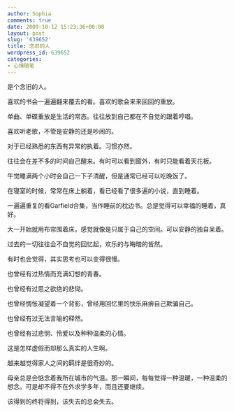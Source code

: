 ```yaml
---
author: Sophia
comments: true
date: 2009-10-12 15:23:36+00:00
layout: post
slug: '639652'
title: 念旧的人
wordpress_id: 639652
categories:
- 心情随笔
---
```


是个念旧的人。

喜欢的书会一遍遍翻来覆去的看。喜欢的歌会来来回回的重放。

单曲、单碟重放是生活的常态。往往放到自己都在不自觉的跟着哼唱。

喜欢听老歌，不管是安静的还是吵闹的。

对于已经熟悉的东西有异常的执着。习惯亦然。

往往会在差不多的时间自己醒来。有时可以看到窗外，有时只能看着天花板。

午觉睡满两个小时会自己一下子清醒，但是通常已经可以吃晚饭了。

在寝室的时候，常常在床上躺着，看已经看了很多遍的小说，直到睡着。

一遍遍重复的看Garfield合集，当作睡前的枕边书。总是觉得可以幸福的睡着，真好。

大一开始就用布帘围着床，感觉就像是只属于自己的空间。可以安静的独自呆着。

过去的一切往往会不自觉的回忆起，欢乐的与晦暗的皆然。

有时也会觉得，其实思考也可以变得很慢。

也曾经有过热情而充满幻想的青春。

也曾经有过思之欲绝的悲恸。

也曾经惆怅凝望着一个背影，曾经用回忆里的快乐麻痹自己欺骗自己。

也曾经有过无法言喻的释然。

也曾经有过悲悯、怜爱以及种种温柔的心情。

这是怎样虚假而却那么真实的人生啊。

越来越觉得家人之间的羁绊是很奇妙的。

母亲总是会惦念着我所在城市的气温。那一瞬间，每每觉得一种温暖，一种温柔的想念。可是却不得不在外求学多年，而且还要继续。

该得到的终将得到，该失去的总会失去。

